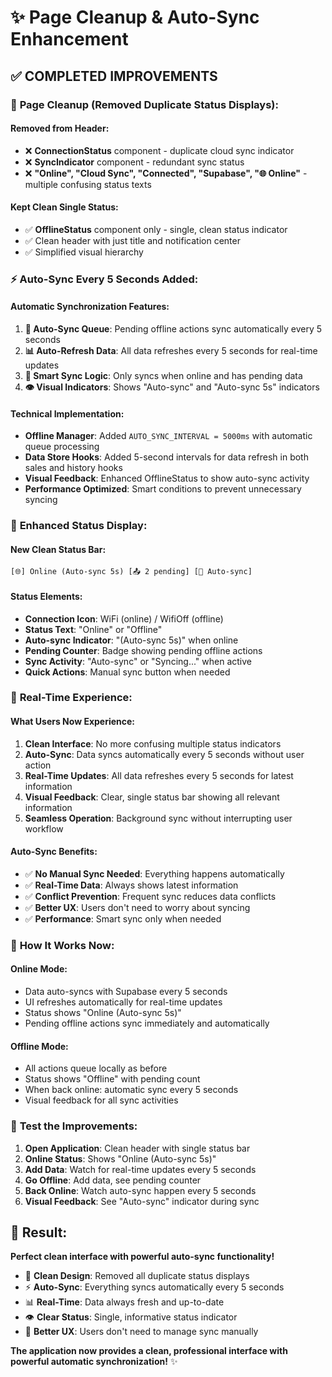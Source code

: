 # ✨ Page Cleanup & Auto-Sync Enhancement

## ✅ **COMPLETED IMPROVEMENTS**

### 🧹 **Page Cleanup (Removed Duplicate Status Displays):**

#### **Removed from Header:**
- ❌ **ConnectionStatus** component - duplicate cloud sync indicator
- ❌ **SyncIndicator** component - redundant sync status
- ❌ **"Online", "Cloud Sync", "Connected", "Supabase", "🌐 Online"** - multiple confusing status texts

#### **Kept Clean Single Status:**
- ✅ **OfflineStatus** component only - single, clean status indicator
- ✅ Clean header with just title and notification center
- ✅ Simplified visual hierarchy

### ⚡ **Auto-Sync Every 5 Seconds Added:**

#### **Automatic Synchronization Features:**
1. **🔄 Auto-Sync Queue**: Pending offline actions sync automatically every 5 seconds
2. **📊 Auto-Refresh Data**: All data refreshes every 5 seconds for real-time updates
3. **🎯 Smart Sync Logic**: Only syncs when online and has pending data
4. **👁️ Visual Indicators**: Shows "Auto-sync" and "Auto-sync 5s" indicators

#### **Technical Implementation:**
- **Offline Manager**: Added `AUTO_SYNC_INTERVAL = 5000ms` with automatic queue processing
- **Data Store Hooks**: Added 5-second intervals for data refresh in both sales and history hooks
- **Visual Feedback**: Enhanced OfflineStatus to show auto-sync activity
- **Performance Optimized**: Smart conditions to prevent unnecessary syncing

### 🎨 **Enhanced Status Display:**

#### **New Clean Status Bar:**
```
[🌐] Online (Auto-sync 5s) [📤 2 pending] [🔄 Auto-sync]
```

#### **Status Elements:**
- **Connection Icon**: WiFi (online) / WifiOff (offline)
- **Status Text**: "Online" or "Offline" 
- **Auto-sync Indicator**: "(Auto-sync 5s)" when online
- **Pending Counter**: Badge showing pending offline actions
- **Sync Activity**: "Auto-sync" or "Syncing..." when active
- **Quick Actions**: Manual sync button when needed

### 🚀 **Real-Time Experience:**

#### **What Users Now Experience:**
1. **Clean Interface**: No more confusing multiple status indicators
2. **Auto-Sync**: Data syncs automatically every 5 seconds without user action
3. **Real-Time Updates**: All data refreshes every 5 seconds for latest information
4. **Visual Feedback**: Clear, single status bar showing all relevant information
5. **Seamless Operation**: Background sync without interrupting user workflow

#### **Auto-Sync Benefits:**
- ✅ **No Manual Sync Needed**: Everything happens automatically
- ✅ **Real-Time Data**: Always shows latest information
- ✅ **Conflict Prevention**: Frequent sync reduces data conflicts
- ✅ **Better UX**: Users don't need to worry about syncing
- ✅ **Performance**: Smart sync only when needed

### 📱 **How It Works Now:**

#### **Online Mode:**
- Data auto-syncs with Supabase every 5 seconds
- UI refreshes automatically for real-time updates
- Status shows "Online (Auto-sync 5s)"
- Pending offline actions sync immediately and automatically

#### **Offline Mode:**
- All actions queue locally as before
- Status shows "Offline" with pending count
- When back online: automatic sync every 5 seconds
- Visual feedback for all sync activities

### 🎯 **Test the Improvements:**

1. **Open Application**: Clean header with single status bar
2. **Online Status**: Shows "Online (Auto-sync 5s)" 
3. **Add Data**: Watch for real-time updates every 5 seconds
4. **Go Offline**: Add data, see pending counter
5. **Back Online**: Watch auto-sync happen every 5 seconds
6. **Visual Feedback**: See "Auto-sync" indicator during sync

## 🎉 **Result:**

**Perfect clean interface with powerful auto-sync functionality!**

- 🧹 **Clean Design**: Removed all duplicate status displays
- ⚡ **Auto-Sync**: Everything syncs automatically every 5 seconds  
- 📊 **Real-Time**: Data always fresh and up-to-date
- 👁️ **Clear Status**: Single, informative status indicator
- 🚀 **Better UX**: Users don't need to manage sync manually

**The application now provides a clean, professional interface with powerful automatic synchronization!** ✨